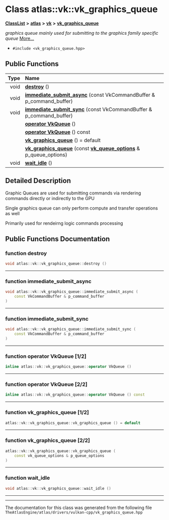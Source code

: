 

# Class atlas::vk::vk\_graphics\_queue



[**ClassList**](annotated.md) **>** [**atlas**](namespaceatlas.md) **>** [**vk**](namespaceatlas_1_1vk.md) **>** [**vk\_graphics\_queue**](classatlas_1_1vk_1_1vk__graphics__queue.md)



_graphics queue mainly used for submitting to the graphics family specific queue_ [More...](#detailed-description)

* `#include <vk_graphics_queue.hpp>`





































## Public Functions

| Type | Name |
| ---: | :--- |
|  void | [**destroy**](#function-destroy) () <br> |
|  void | [**immediate\_submit\_async**](#function-immediate_submit_async) (const VkCommandBuffer & p\_command\_buffer) <br> |
|  void | [**immediate\_submit\_sync**](#function-immediate_submit_sync) (const VkCommandBuffer & p\_command\_buffer) <br> |
|   | [**operator VkQueue**](#function-operator-vkqueue-12) () <br> |
|   | [**operator VkQueue**](#function-operator-vkqueue-22) () const<br> |
|   | [**vk\_graphics\_queue**](#function-vk_graphics_queue-12) () = default<br> |
|   | [**vk\_graphics\_queue**](#function-vk_graphics_queue-22) (const [**vk\_queue\_options**](structatlas_1_1vk_1_1vk__queue__options.md) & p\_queue\_options) <br> |
|  void | [**wait\_idle**](#function-wait_idle) () <br> |




























## Detailed Description


Graphic Queues are used for submitting commands via rendering commands directly or indirectly to the GPU


Single graphics queue can only perform compute and transfer operations as well


Primarily used for rendeirng logic commands processing 


    
## Public Functions Documentation




### function destroy 

```C++
void atlas::vk::vk_graphics_queue::destroy () 
```




<hr>



### function immediate\_submit\_async 

```C++
void atlas::vk::vk_graphics_queue::immediate_submit_async (
    const VkCommandBuffer & p_command_buffer
) 
```




<hr>



### function immediate\_submit\_sync 

```C++
void atlas::vk::vk_graphics_queue::immediate_submit_sync (
    const VkCommandBuffer & p_command_buffer
) 
```




<hr>



### function operator VkQueue [1/2]

```C++
inline atlas::vk::vk_graphics_queue::operator VkQueue () 
```




<hr>



### function operator VkQueue [2/2]

```C++
inline atlas::vk::vk_graphics_queue::operator VkQueue () const
```




<hr>



### function vk\_graphics\_queue [1/2]

```C++
atlas::vk::vk_graphics_queue::vk_graphics_queue () = default
```




<hr>



### function vk\_graphics\_queue [2/2]

```C++
atlas::vk::vk_graphics_queue::vk_graphics_queue (
    const vk_queue_options & p_queue_options
) 
```




<hr>



### function wait\_idle 

```C++
void atlas::vk::vk_graphics_queue::wait_idle () 
```




<hr>

------------------------------
The documentation for this class was generated from the following file `TheAtlasEngine/atlas/drivers/vulkan-cpp/vk_graphics_queue.hpp`

